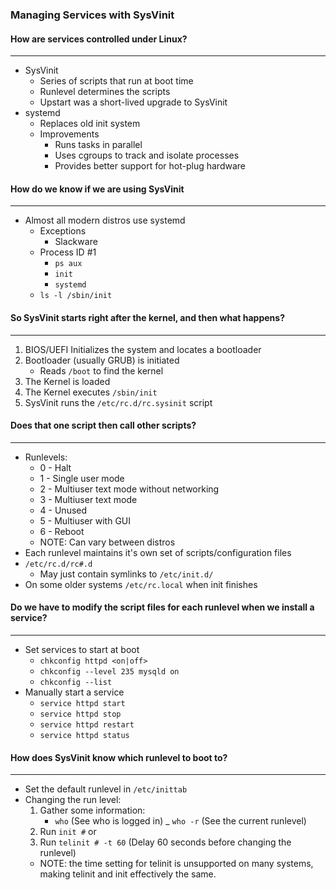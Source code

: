 ### Managing Services with SysVinit

#### How are services controlled under Linux?

---

- SysVinit
  - Series of scripts that run at boot time
  - Runlevel determines the scripts
  - Upstart was a short-lived upgrade to SysVinit
- systemd
  - Replaces old init system
  - Improvements
    - Runs tasks in parallel
    - Uses cgroups to track and isolate processes
    - Provides better support for hot-plug hardware

#### How do we know if we are using SysVinit

---

- Almost all modern distros use systemd
  - Exceptions
    - Slackware
  - Process ID #1
    - `ps aux`
    - `init`
    - `systemd`
  - `ls -l /sbin/init`

#### So SysVinit starts right after the kernel, and then what happens?

---

1. BIOS/UEFI Initializes the system and locates a bootloader
2. Bootloader (usually GRUB) is initiated
   - Reads `/boot` to find the kernel
3. The Kernel is loaded
4. The Kernel executes `/sbin/init`
5. SysVinit runs the `/etc/rc.d/rc.sysinit` script

#### Does that one script then call other scripts?

---

- Runlevels:
  - 0 - Halt
  - 1 - Single user mode
  - 2 - Multiuser text mode without networking
  - 3 - Multiuser text mode
  - 4 - Unused
  - 5 - Multiuser with GUI
  - 6 - Reboot
  - NOTE: Can vary between distros
- Each runlevel maintains it's own set of scripts/configuration files
- `/etc/rc.d/rc#.d`
  - May just contain symlinks to `/etc/init.d/`
- On some older systems `/etc/rc.local` when init finishes

#### Do we have to modify the script files for each runlevel when we install a service?

---

- Set services to start at boot
  - `chkconfig httpd <on|off>`
  - `chkconfig --level 235 mysqld on`
  - `chkconfig --list`
- Manually start a service
  - `service httpd start`
  - `service httpd stop`
  - `service httpd restart`
  - `service httpd status`

#### How does SysVinit know which runlevel to boot to?

---

- Set the default runlevel in `/etc/inittab`
- Changing the run level:
  1.  Gather some information:
      - `who` (See who is logged in)
        \_ `who -r` (See the current runlevel)
  2.  Run `init #` or
  3.  Run `telinit # -t 60` (Delay 60 seconds before changing the runlevel)
  - NOTE: the time setting for telinit is unsupported on many systems, making telinit and init effectively the same.
